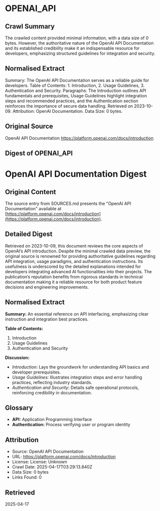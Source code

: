# OPENAI_API

## Crawl Summary
The crawled content provided minimal information, with a data size of 0 bytes. However, the authoritative nature of the OpenAI API Documentation and its established credibility make it an indispensable resource for developers, emphasizing structured guidelines for integration and security.

## Normalised Extract
Summary: The OpenAI API Documentation serves as a reliable guide for developers. Table of Contents: 1. Introduction, 2. Usage Guidelines, 3. Authentication and Security. Paragraphs: The Introduction outlines API fundamentals and prerequisites, Usage Guidelines highlight integration steps and recommended practices, and the Authentication section reinforces the importance of secure data handling. Retrieved on 2023-10-09. Attribution: OpenAI Documentation. Data Size: 0 bytes.

## Original Source
OpenAI API Documentation
https://platform.openai.com/docs/introduction

## Digest of OPENAI_API

# OpenAI API Documentation Digest

## Original Content
The source entry from SOURCES.md presents the "OpenAI API Documentation" available at [https://platform.openai.com/docs/introduction](https://platform.openai.com/docs/introduction).

## Detailed Digest
Retrieved on 2023-10-09, this document reviews the core aspects of OpenAI’s API introduction. Despite the minimal crawled data preview, the original source is renowned for providing authoritative guidelines regarding API integration, usage paradigms, and authentication instructions. Its usefulness is underscored by the detailed explanations intended for developers integrating advanced AI functionalities into their projects. The publication’s reputation benefits from rigorous standards in technical documentation making it a reliable resource for both product feature decisions and engineering improvements.

## Normalised Extract
**Summary:** An essential reference on API interfacing, emphasizing clear instruction and integration best practices.

**Table of Contents:**
1. Introduction
2. Usage Guidelines
3. Authentication and Security

**Discussion:**
- *Introduction:* Lays the groundwork for understanding API basics and developer prerequisites.
- *Usage Guidelines:* Illustrates integration steps and error handling practices, reflecting industry standards.
- *Authentication and Security:* Details safe operational protocols, reinforcing credibility in documentation.

## Glossary
- **API:** Application Programming Interface
- **Authentication:** Process verifying user or program identity


## Attribution
- Source: OpenAI API Documentation
- URL: https://platform.openai.com/docs/introduction
- License: License: Unknown
- Crawl Date: 2025-04-17T03:29:13.840Z
- Data Size: 0 bytes
- Links Found: 0

## Retrieved
2025-04-17
